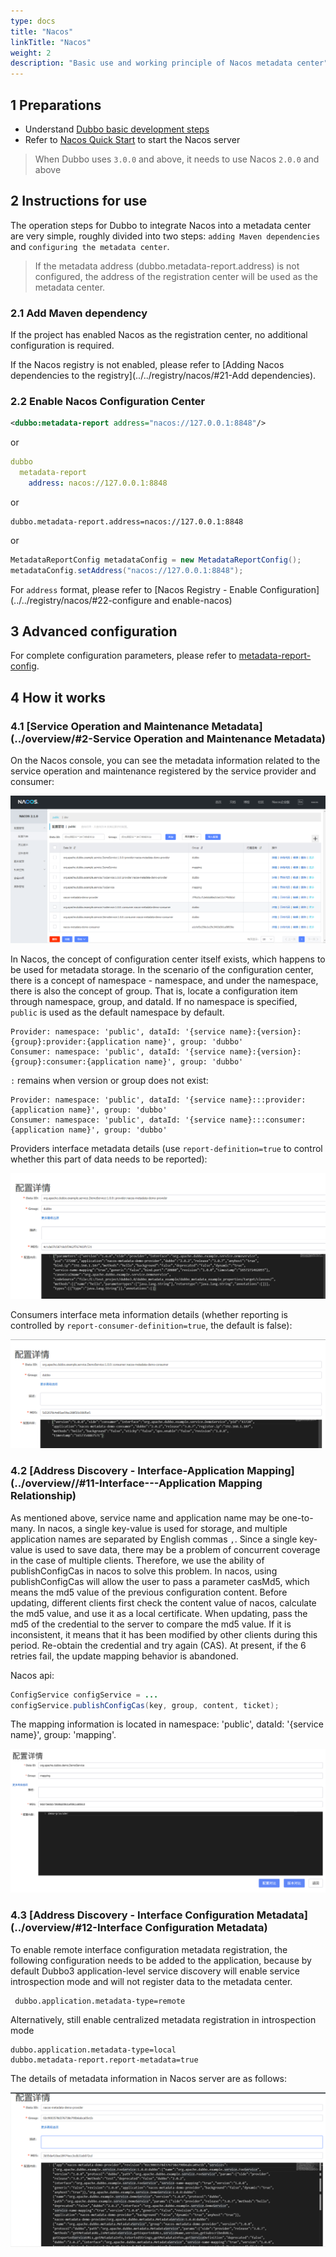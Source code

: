 ```yaml
---
type: docs
title: "Nacos"
linkTitle: "Nacos"
weight: 2
description: "Basic use and working principle of Nacos metadata center"
---
```


## 1 Preparations
- Understand [Dubbo basic development steps](/zh/docs3-v2/java-sdk/quick-start/spring-boot/)
- Refer to [Nacos Quick Start](https://nacos.io/zh-cn/docs/quick-start.html) to start the Nacos server

> When Dubbo uses `3.0.0` and above, it needs to use Nacos `2.0.0` and above

## 2 Instructions for use
The operation steps for Dubbo to integrate Nacos into a metadata center are very simple, roughly divided into two steps: `adding Maven dependencies` and `configuring the metadata center`.
> If the metadata address (dubbo.metadata-report.address) is not configured, the address of the registration center will be used as the metadata center.

### 2.1 Add Maven dependency
If the project has enabled Nacos as the registration center, no additional configuration is required.

If the Nacos registry is not enabled, please refer to [Adding Nacos dependencies to the registry](../../registry/nacos/#21-Add dependencies).

### 2.2 Enable Nacos Configuration Center
```xml
<dubbo:metadata-report address="nacos://127.0.0.1:8848"/>
```

or

```yaml
dubbo
  metadata-report
    address: nacos://127.0.0.1:8848
```

or

```properties
dubbo.metadata-report.address=nacos://127.0.0.1:8848
```

or

```java
MetadataReportConfig metadataConfig = new MetadataReportConfig();
metadataConfig.setAddress("nacos://127.0.0.1:8848");
```

For `address` format, please refer to [Nacos Registry - Enable Configuration](../../registry/nacos/#22-configure and enable-nacos)

## 3 Advanced configuration

For complete configuration parameters, please refer to [metadata-report-config](../../config/properties/#metadata-report-config).

## 4 How it works

### 4.1 [Service Operation and Maintenance Metadata](../overview/#2-Service Operation and Maintenance Metadata)

On the Nacos console, you can see the metadata information related to the service operation and maintenance registered by the service provider and consumer:

![image-dubbo-metadata-nacos-1.png](/imgs/blog/dubbo-metadata-nacos-1.png)

In Nacos, the concept of configuration center itself exists, which happens to be used for metadata storage. In the scenario of the configuration center, there is a concept of namespace - namespace, and under the namespace, there is also the concept of group. That is, locate a configuration item through namespace, group, and dataId. If no namespace is specified, ```public``` is used as the default namespace by default.

```properties
Provider: namespace: 'public', dataId: '{service name}:{version}:{group}:provider:{application name}', group: 'dubbo'
Consumer: namespace: 'public', dataId: '{service name}:{version}:{group}:consumer:{application name}', group: 'dubbo'
```
`:` remains when version or group does not exist:
```properties
Provider: namespace: 'public', dataId: '{service name}:::provider:{application name}', group: 'dubbo'
Consumer: namespace: 'public', dataId: '{service name}:::consumer:{application name}', group: 'dubbo'
```

Providers interface metadata details (use `report-definition=true` to control whether this part of data needs to be reported):

![image-dubbo-metadata-nacos-3.png](/imgs/blog/dubbo-metadata-nacos-3.png)

Consumers interface meta information details (whether reporting is controlled by `report-consumer-definition=true`, the default is false):

![image-dubbo-metadata-nacos-4.png](/imgs/blog/dubbo-metadata-nacos-4.png)

### 4.2 [Address Discovery - Interface-Application Mapping](../overview//#11-Interface---Application Mapping Relationship)
As mentioned above, service name and application name may be one-to-many. In nacos, a single key-value is used for storage, and multiple application names are separated by English commas `,`. Since a single key-value is used to save data, there may be a problem of concurrent coverage in the case of multiple clients. Therefore, we use the ability of publishConfigCas in nacos to solve this problem. In nacos, using publishConfigCas will allow the user to pass a parameter casMd5, which means the md5 value of the previous configuration content. Before updating, different clients first check the content value of nacos, calculate the md5 value, and use it as a local certificate. When updating, pass the md5 of the credential to the server to compare the md5 value. If it is inconsistent, it means that it has been modified by other clients during this period. Re-obtain the credential and try again (CAS). At present, if the 6 retries fail, the update mapping behavior is abandoned.

Nacos api:
```java
ConfigService configService = ...
configService.publishConfigCas(key, group, content, ticket);
```

The mapping information is located in namespace: 'public', dataId: '{service name}', group: 'mapping'.

![nacos-metadata-report-service-name-mapping.png](/imgs/user/nacos-metadata-report-service-name-mapping.png)

### 4.3 [Address Discovery - Interface Configuration Metadata](../overview/#12-Interface Configuration Metadata)

To enable remote interface configuration metadata registration, the following configuration needs to be added to the application, because by default Dubbo3 application-level service discovery will enable service introspection mode and will not register data to the metadata center.

```properties
 dubbo.application.metadata-type=remote
 ```

Alternatively, still enable centralized metadata registration in introspection mode

```properties
dubbo.application.metadata-type=local
dubbo.metadata-report.report-metadata=true
```

The details of metadata information in Nacos server are as follows:

![image-dubbo-metadata-nacos-2.png](/imgs/blog/dubbo-metadata-nacos-2.png)